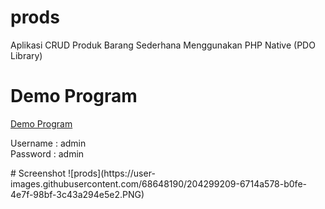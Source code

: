 # prods
Aplikasi CRUD Produk Barang Sederhana Menggunakan PHP Native (PDO Library)

<h1>Demo Program</h1>
<a href="http://peserta129.sib3.nurulfikri.com/prods/">Demo Program</a>
<p> Username : admin <br> Password : admin </p>
# Screenshot
![prods](https://user-images.githubusercontent.com/68648190/204299209-6714a578-b0fe-4e7f-98bf-3c43a294e5e2.PNG)

